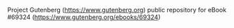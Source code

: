 Project Gutenberg (https://www.gutenberg.org) public repository for
eBook #69324 (https://www.gutenberg.org/ebooks/69324)
